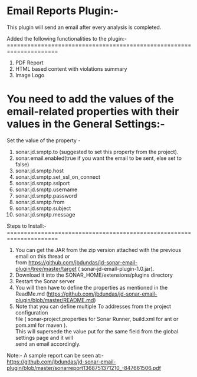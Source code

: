 Email Reports Plugin:-
=====================

This plugin will send an email after every analysis is completed.<br>

Added the following functionalities to the plugin:-<br>
=====================================================================<br>
1) PDF Report<br>
2) HTML based content with violations summary<br>
3) Image Logo<br>


You need to add the values of the email-related properties with their values in the General Settings:-<br>
=====================================================================
Set the value of the property - <br>
1)  sonar.jd.smptp.to (suggested to set this property from the project).<br>
2)  sonar.email.enabled(true if you want the email to be sent, else set to false) <br>
3)  sonar.jd.smptp.host<br>
4)  sonar.jd.smptp.set_ssl_on_connect<br>
5)  sonar.jd.smptp.sslport<br>
6)  sonar.jd.smptp.username<br>
7)  sonar.jd.smptp.password<br>
8)  sonar.jd.smptp.from<br>
9)  sonar.jd.smptp.subject<br>
10) sonar.jd.smptp.message<br>

Steps to Install:-<br>
=====================================================================<br>
1) You can get the JAR from the zip version attached with the previous email on this thread or <br>
from  https://github.com/jbdundas/jd-sonar-email-plugin/tree/master/target  ( sonar-jd-email-plugin-1.0.jar). <br>
2) Download it into the SONAR_HOME/extensions/plugins directory<br>
3) Restart the Sonar server<br>
4) You will then have to define the properties as mentioned in the <br>
ReadMe.md (https://github.com/jbdundas/jd-sonar-email-plugin/blob/master/README.md)<br>
5) Note that you can define multiple To addresses from the project configuration <br>
file ( sonar-project.properties for Sonar Runner, build.xml for ant or pom.xml for maven ).<br>
 This will supersede the value put for the same field from the global settings page and it will<br>
  send an email accordingly.<br>
  
 Note:- A sample report can be seen at:- <br>
 https://github.com/jbdundas/jd-sonar-email-plugin/blob/master/sonarreport1368751371210_-847661506.pdf <br>
